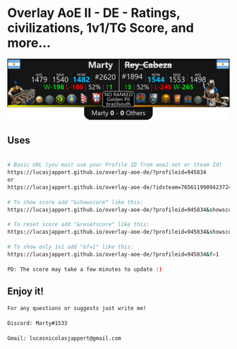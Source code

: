 # Overlay AoE II - DE - Ratings, civilizations, 1v1/TG Score, and more...


![wallpaper](https://raw.githubusercontent.com/LucasJappert/overlay-aoe-de/refs/heads/main/img/wallpaper.f096e904.png)

## Uses


```bash

# Basic URL (you must use your Profile ID from aoe2.net or Steam Id)
https://lucasjappert.github.io/overlay-aoe-de/?profileid=945834
or
https://lucasjappert.github.io/overlay-aoe-de/?idsteam=76561199094237242

# To show score add "&showscore" like this:
https://lucasjappert.github.io/overlay-aoe-de/?profileid=945834&showscore

# To reset score add "&resetscore" like this:
https://lucasjappert.github.io/overlay-aoe-de/?profileid=945834&showscore&resetscore

# To show only 1v1 add "&f=1" like this:
https://lucasjappert.github.io/overlay-aoe-de/?profileid=945834&f=1

PD: The score may take a few minutes to update :)
```

## Enjoy it!

```bash
For any questions or suggests just write me!

Discord: Marty#1533

Gmail: lucasnicolasjappert@gmail.com
```

